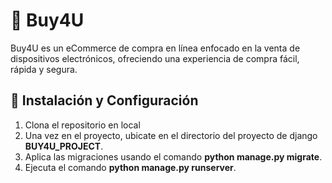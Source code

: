 # 🛒 Buy4U 
Buy4U es un eCommerce de compra en línea enfocado en la venta de dispositivos electrónicos, ofreciendo una experiencia de compra fácil, rápida y segura.

## 🚀 Instalación y Configuración
1. Clona el repositorio en local
2. Una vez en el proyecto, ubicate en el directorio del proyecto de django **BUY4U_PROJECT**.
3. Aplica las migraciones usando el comando **python manage.py migrate**.
4. Ejecuta el comando **python manage.py runserver**.
